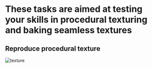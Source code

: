 # These tasks are aimed at testing your skills in procedural texturing and baking seamless textures
## Reproduce procedural texture 
![texture](/curriculum/reproduce/procedural_materials/material.png)
